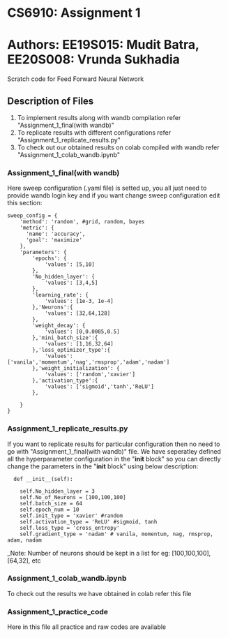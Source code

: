 # CS6910: Assignment 1
# Authors: EE19S015: Mudit Batra, EE20S008: Vrunda Sukhadia
Scratch code for Feed Forward Neural Network

## Description of Files
1. To implement results along with wandb compilation refer "Assignment_1_final(with wandb)"
2. To replicate results with different configurations refer "Assignment_1_replicate_results.py"
3. To check out our obtained results on colab compiled with wandb refer "Assignment_1_colab_wandb.ipynb"

### Assignment_1_final(with wandb)
Here sweep configuration (.yaml file) is setted up, you all just need to provide wandb login key and if you want change sweep configuration edit this section:
```
sweep_config = {
    'method': 'random', #grid, random, bayes
    'metric': {
      'name': 'accuracy',
      'goal': 'maximize'   
    },
    'parameters': {
        'epochs': {
            'values': [5,10]
        },
        'No_hidden_layer': {
            'values': [3,4,5]
        },
        'learning_rate': {
            'values': [1e-3, 1e-4]
        },'Neurons':{
            'values': [32,64,128]
        },
        'weight_decay': {
            'values': [0,0.0005,0.5]
        },'mini_batch_size':{
            'values': [1,16,32,64]
        },'loss_optimizer_type':{
            'values': ['vanila','momentum','nag','rmsprop','adam','nadam']
        },'weight_initialization': {
            'values': ['random','xavier']
        },'activation_type':{
            'values': ['sigmoid','tanh','ReLU']
        },

    }
}
```

### Assignment_1_replicate_results.py

If you want to replicate results for particular configuration then no need to go with "Assignment_1_final(with wandb)" file.
We have seperatley defined all the hyperparameter configuration in the "__init__ block" so you can directly change the parameters in the "__init__ block" using below description:
```
  def __init__(self):

    self.No_hidden_layer = 3
    self.No_of_Neurons = [100,100,100]
    self.batch_size = 64
    self.epoch_num = 10
    self.init_type = 'xavier' #random
    self.activation_type = 'ReLU' #sigmoid, tanh
    self.loss_type = 'cross_entropy'
    self.gradient_type = 'nadam' # vanila, momentum, nag, rmsprop, adam, nadam
```
_Note: Number of neurons should be kept in a list for eg: [100,100,100], [64,32], etc

### Assignment_1_colab_wandb.ipynb

To check out the results we have obtained in colab refer this file

### Assignment_1_practice_code

Here in this file all practice and raw codes are available

